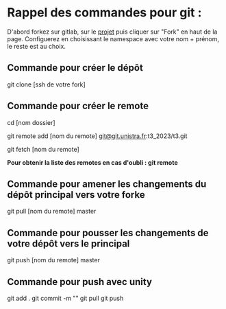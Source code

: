 # Rappel des commandes pour git :

D'abord forkez sur gitlab, sur le [projet](https://git.unistra.fr/t3_2023/t3)
puis cliquer sur "Fork" en haut de la page.
Configuerez en choisissant le namespace avec votre nom + prénom,
le reste est au choix.

## Commande pour créer le dépôt
git clone [ssh de votre fork]

## Commande pour créer le remote
cd [nom dossier]

git remote add [nom du remote] git@git.unistra.fr:t3_2023/t3.git

git fetch [nom du remote]

**Pour obtenir la liste des remotes en cas d'oubli : git remote**

## Commande pour amener les changements du dépôt principal vers votre forke

git pull [nom du remote] master

## Commande pour pousser les changements de votre dépôt vers le principal

git push [nom du remote] master

## Commande pour push avec unity

git add .
git commit -m ""
git pull
git push
